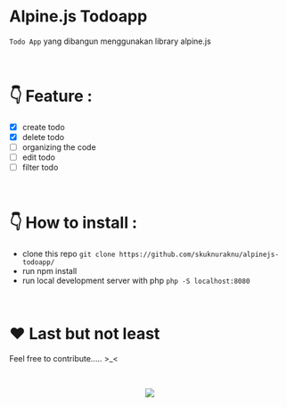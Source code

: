 
# Alpine.js Todoapp
`Todo App` yang dibangun menggunakan library alpine.js

<br>

# 👇 Feature :
- [x] create todo
- [x] delete todo
- [ ] organizing the code
- [ ] edit todo
- [ ] filter todo 

<br>

# 👇 How to install :
- clone this repo ` git clone https://github.com/skuknuraknu/alpinejs-todoapp/ ` <br>
- run npm install <br>
- run local development server with php ` php -S localhost:8080 ` <br>

<br>

# ❤️ Last but not least

Feel free to contribute..... >_<

<br>

<p align="center">
<img src="https://thumbs.gfycat.com/UnsightlyLoneGeese-max-1mb.gif"/></p>
